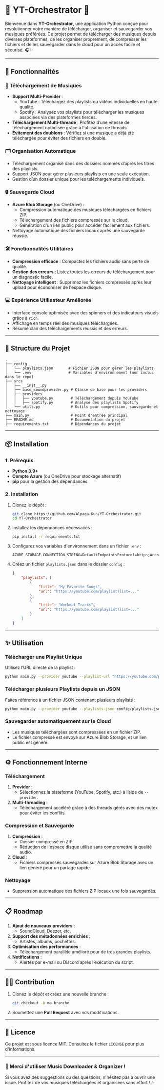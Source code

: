 # 🎵 **YT-Orchestrator** 🎵

Bienvenue dans **YT-Orchestrator**, une application Python conçue pour révolutionner votre manière de télécharger, organiser et sauvegarder vos musiques préférées. Ce projet permet de télécharger des musiques depuis diverses plateformes, de les organiser proprement, de compresser les fichiers et de les sauvegarder dans le cloud pour un accès facile et sécurisé. 🎧✨

---

## **🚀 Fonctionnalités**

### 🎵 **Téléchargement de Musiques**
- **Support Multi-Provider** : 
  - YouTube : Téléchargez des playlists ou vidéos individuelles en haute qualité.
  - Spotify : Analysez vos playlists pour télécharger les musiques associées via des plateformes tierces.
- **Téléchargement Multi-threadé** : Profitez d’une vitesse de téléchargement optimisée grâce à l'utilisation de threads.
- **Évitement des doublons** : Vérifiez si une musique a déjà été téléchargée pour éviter des fichiers en double.

### 🗂️ **Organisation Automatique**
- Téléchargement organisé dans des dossiers nommés d’après les titres des playlists.
- Support JSON pour gérer plusieurs playlists en une seule exécution.
- Gestion d’un dossier unique pour les téléchargements individuels.

### 🔒 **Sauvegarde Cloud**
- **Azure Blob Storage** (ou OneDrive) :
  - Compression automatique des musiques téléchargées en fichiers ZIP.
  - Téléchargement des fichiers compressés sur le cloud.
  - Génération d'un lien public pour accéder facilement aux fichiers.
- Nettoyage automatique des fichiers locaux après une sauvegarde réussie.

### 🛠️ **Fonctionnalités Utilitaires**
- **Compression efficace** : Compactez les fichiers audio sans perte de qualité.
- **Gestion des erreurs** : Listez toutes les erreurs de téléchargement pour un diagnostic facile.
- **Nettoyage intelligent** : Supprimez les fichiers compressés après leur upload pour économiser de l'espace disque.

### 💻 **Expérience Utilisateur Améliorée**
- Interface console optimisée avec des spinners et des indicateurs visuels grâce à `rich`.
- Affichage en temps réel des musiques téléchargées.
- Résumé clair des téléchargements réussis et des erreurs.

---

## **📂 Structure du Projet**

```
.
├── config
│   └── playlists.json       # Fichier JSON pour gérer les playlists
│   └── .env                 # Variables d'environnement (non inclus dans le repo)
├── srcs
│   ├── __init__.py
│   ├── base_soundprovider.py # Classe de base pour les providers
│   ├── providers
│   │   ├── youtube.py        # Téléchargement depuis YouTube
│   │   ├── spotify.py        # Analyse des playlists Spotify
│   └── utils.py              # Outils pour compression, sauvegarde et nettoyage
├── main.py                   # Point d'entrée principal
├── README.md                 # Documentation du projet
├── requirements.txt          # Dépendances du projet
```

---

## **📦 Installation**

### **1. Prérequis**
- **Python 3.9+**
- **Compte Azure** (ou OneDrive pour stockage alternatif)
- **pip** pour la gestion des dépendances

### **2. Installation**
1. Clonez le dépôt :
   ```bash
   git clone https://github.com/Alpaga-Kun/YT-Orchestrator.git
   cd YT-Orchestrator
   ```

2. Installez les dépendances nécessaires :
   ```bash
   pip install -r requirements.txt
   ```

3. Configurez vos variables d'environnement dans un fichier `.env` :
   ```env
   AZURE_STORAGE_CONNECTION_STRING=DefaultEndpointsProtocol=https;AccountName=musicoff;AccountKey=your_key;EndpointSuffix=core.windows.net
   ```

4. Créez un fichier `playlists.json` dans le dossier `config` :
   ```json
   {
       "playlists": [
           {
               "title": "My Favorite Songs",
               "url": "https://youtube.com/playlist?list=..."
           },
           {
               "title": "Workout Tracks",
               "url": "https://youtube.com/playlist?list=..."
           }
       ]
   }
   ```

---

## **✨ Utilisation**

### **Télécharger une Playlist Unique**
Utilisez l’URL directe de la playlist :
```bash
python main.py --provider youtube --playlist-url "https://youtube.com/playlist?list=..." --output-folder downloads
```

### **Télécharger plusieurs Playlists depuis un JSON**
Faites référence à un fichier JSON contenant plusieurs playlists :
```bash
python main.py --provider youtube --playlists-json config/playlists.json --output-folder downloads
```

### **Sauvegarder automatiquement sur le Cloud**
- Les musiques téléchargées sont compressées en un fichier ZIP.
- Le fichier compressé est envoyé sur Azure Blob Storage, et un lien public est généré.

---

## **⚙️ Fonctionnement Interne**

### **Téléchargement**
1. **Provider** :
   - Sélectionnez la plateforme (YouTube, Spotify, etc.) à l’aide de `--provider`.
2. **Multi-threading** :
   - Téléchargement accéléré grâce à des threads gérés avec des mutex pour éviter les conflits.

### **Compression et Sauvegarde**
1. **Compression** :
   - Dossier compressé en ZIP.
   - Réduction de l'espace disque utilisé sans compromettre la qualité audio.
2. **Cloud** :
   - Fichiers compressés sauvegardés sur Azure Blob Storage avec un lien généré pour un partage rapide.

### **Nettoyage**
- Suppression automatique des fichiers ZIP locaux une fois sauvegardés.

---

## **📋 Roadmap**

1. **Ajout de nouveaux providers** :
   - SoundCloud, Deezer, etc.
2. **Support des métadonnées enrichies** :
   - Artistes, albums, pochettes.
3. **Optimisation des performances** :
   - Téléchargement parallèle amélioré pour de très grandes playlists.
4. **Notifications** :
   - Alertes par e-mail ou Discord après l’exécution du script.

---

## **👩‍💻 Contribution**

1. Clonez le dépôt et créez une nouvelle branche :
   ```bash
   git checkout -b ma-branche
   ```
2. Soumettez une **Pull Request** avec vos modifications.

---

## **📝 Licence**

Ce projet est sous licence MIT. Consultez le fichier `LICENSE` pour plus d'informations.

---

### 🎉 **Merci d'utiliser Music Downloader & Organizer !**
Si vous avez des suggestions ou des questions, n'hésitez pas à ouvrir une issue. Profitez de vos musiques téléchargées et organisées sans effort ! 🎶
